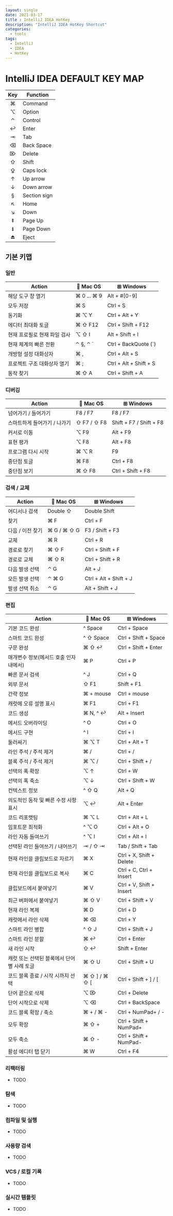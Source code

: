 ```yaml
---
layout: single
date: 2021-03-17
title : IntelliJ IDEA HotKey
description: "IntelliJ IDEA HotKey Shortcut"
categories:
  - tools
tags: 
  - IntelliJ
  - IDEA
  - HotKey
---
```


# IntelliJ IDEA DEFAULT KEY MAP

| Key | Function     |
|:---:|--------------|
|  ⌘  | Command      |
|  ⌥  | Option       |
|  ⌃  | Control      |
|  ↩  | Enter        |
|  ⇥  | Tab          |
|  ⌫  | Back Space   |
|  ⌦  | Delete       |
|  ⇧  | Shift        |
|  ⇪  | Caps lock    |
|  ↑  | Up arrow     |
|  ↓  | Down arrow   |
|  §  | Section sign |
|  ↖  | Home         |
|  ↘  | Down         |
|  ⇞  | Page Up      |
|  ⇟  | Page Down    |
|  ⏏  | Eject        |

## 기본 키맵

### 일반

| Action                    |  Mac OS     | ⊞ Windows               |
|---------------------------|--------------|-------------------------|
| 해당 도구 창 열기            | ⌘ 0 ... ⌘ 9  | Alt + #[0-9]            |
| 모두 저장                   | ⌘ S          | Ctrl + S                |
| 동기화                     | ⌘ ⌥ Y        | Ctrl + Alt + Y          |
| 에디터 최대화 토글            | ⌘ ⇧ F12      | Ctrl + Shift + F12      |
| 현재 프로필로 현재 파일 검사    | ⌥ ⇧ I        | Alt + Shift + I         |
| 현재 체계의 빠른 전환         | ⌃ §, ⌃ `     | Ctrl + BackQuote (`)     |
| 개방형 설정 대화상자          | ⌘ ,          | Ctrl + Alt + S           |
| 프로젝트 구조 대화상자 열기     | ⌘ ;          | Ctrl + Alt + Shift + S  |
| 동작 찾기                   | ⌘ ⇧ A        | Ctrl + Shift + A        |

### 디버깅

| Action                  |  Mac OS     | ⊞ Windows                 |
|-------------------------|--------------|---------------------------|
| 넘어가기 / 들어가기         | F8 / F7      | F8 / F7                   |
| 스마트하게 들어가기 / 나가기  | ⇧ F7 / ⇧ F8  | Shift + F7 / Shift + F8   |
| 커서로 이동               | ⌥ F9         | Alt + F9                  |
| 표현 평가                 | ⌥ F8         | Alt + F8                  |
| 프로그램 다시 시작          | ⌘ ⌥ R        | F9                        |
| 중단점 토글               | ⌘ F8         | Ctrl + F8                 |
| 중단점 보기               | ⌘ ⇧ F8       | Ctrl + Shift + F8         |

### 검색 / 교체

| Action         |  Mac OS     | ⊞ Windows               |
|----------------|--------------|-------------------------|
| 어디서나 검색     | Double ⇧     | Double Shift            |
| 찾기            | ⌘ F          | Ctrl + F                |
| 다음 / 이전 찾기  | ⌘ G / ⌘ ⇧ G  | F3 / Shift + F3         |
| 교체            | ⌘ R          | Ctrl + R                |
| 경로로 찾기      | ⌘ ⇧ F        | Ctrl + Shift + F        |
| 경로로 교체      | ⌘ ⇧ R        | Ctrl + Shift + R        |
| 다음 발생 선택    | ⌃ G          | Alt + J                 |
| 모든 발생 선택    | ⌃ ⌘ G        | Ctrl + Alt + Shift + J  |
| 발생 선택 취소    | ⌃ G          | Alt + Shift + J         |

### 편집

| Action                             |  Mac OS         | ⊞ Windows               |
|------------------------------------|------------------|-------------------------|
| 기본 코드 완성                        | ^ Space          | Ctrl + Space            |
| 스마트 코드 완성                      | ^ ⇧ Space        | Ctrl + Shift + Space    |
| 구문 완성                            | ⌘ ⇧ ↩            | Ctrl + Shift + Enter    |
| 매개변수 정보(메서드 호출 인자 내에서)     | ⌘ P              | Ctrl + P                |
| 빠른 문서 검색                        | ^ J              | Ctrl + Q                |
| 외부 문서                            | ⇧ F1             | Shift + F1              |
| 간략 정보                            | ⌘ + mouse        | Ctrl + mouse            |
| 캐럿에 오류 설명 표시                  | ⌘ F1             | Ctrl + F1                |
| 코드 생성                            | ⌘ N, ^ ↩         | Alt + Insert            |
| 메서드 오버라이딩                      | ^ O              | Ctrl + O                |
| 메서드 구현                          | ^ I              | Ctrl + I                 |
| 둘러싸기                             | ⌘ ⌥ T            | Ctrl + Alt + T           |
| 라인 주석 / 주석 제거                  | ⌘ /              | Ctrl + /                |
| 블록 주석 / 주석 제거                  | ⌘ ⌥ /            | Ctrl + Shift + /        |
| 선택의 폭 확장                        | ⌥ ↑              | Ctrl + W                |
| 선택의 폭 축소                        | ⌥ ↓              | Ctrl + Shift + W        |
| 컨텍스트 정보                         | ^ ⇧ Q            | Alt + Q                 |
| 의도적인 동작 및 빠른 수정 사항 표시      | ⌥ ↩              | Alt + Enter              | 
| 코드 리포맷팅                         | ⌘ ⌥ L            | Ctrl + Alt + L           |
| 임포트문 최적화                       | ^ ⌥ O            | Ctrl + Alt + O           |
| 라인 자동 들여쓰기                     | ^ ⌥ I            | Ctrl + Alt + I           |
| 선택된 라인 들여쓰기 / 내어쓰기          | ⇥ / ⇧ ⇥          | Tab / Shift + Tab        |
| 현재 라인을 클립보드로 자르기            | ⌘ X              | Ctrl + X, Shift + Delete |
| 현재 라인을 클립보드로 복사              | ⌘ C              | Ctrl + C, Ctrl + Insert  |
| 클립보드에서 붙여넣기                   | ⌘ V              | Ctrl + V, Shift + Insert |
| 최근 버퍼에서 붙여넣기                  | ⌘ ⇧ V            | Ctrl + Shift + V         |
| 현재 라인 복제                        | ⌘ D              | Ctrl + D                 |
| 캐럿에서 라인 삭제                     | ⌘ ⌫              | Ctrl + Y                 |
| 스마트 라인 병합                       | ^ ⇧ J           | Ctrl + Shift + J         |
| 스마트 라인 분할                       | ⌘ ↩             | Ctrl + Enter             |
| 새 라인 시작                          | ⇧ ↩             | Shift + Enter            |
| 캐럿 또는 선택된 블록에서 단어별 사례 토글  | ⌘ ⇧ U           | Ctrl + Shift + U          |
| 코드 블록 종료 / 시작 시까지 선택         | ⌘ ⇧ ] / ⌘ ⇧ [   | Ctrl + Shift + ] / [     |
| 단어 끝으로 삭제                       | ⌥ ⌦             | Ctrl + Delete            |
| 단어 시작으로 삭제                     | ⌥ ⌫             | Ctrl + BackSpace         |
| 코드 블록 확장 / 축소                  | ⌘ + / ⌘ -       | Ctrl + NumPad+ / -       |
| 모두 확장                            | ⌘ ⇧ +           | Ctrl + Shift + NumPad+   |
| 모두 축소                            | ⌘ ⇧ -           | Ctrl + Shift + NumPad-   |
| 활성 에디터 탭 닫기                    | ⌘ W             | Ctrl + F4                |

### 리팩터링
* TODO

### 탐색
* TODO

### 컴파일 및 실행
* TODO

### 사용량 검색
* TODO

### VCS / 로컬 기록
* TODO

### 실시간 템플릿
* TODO
